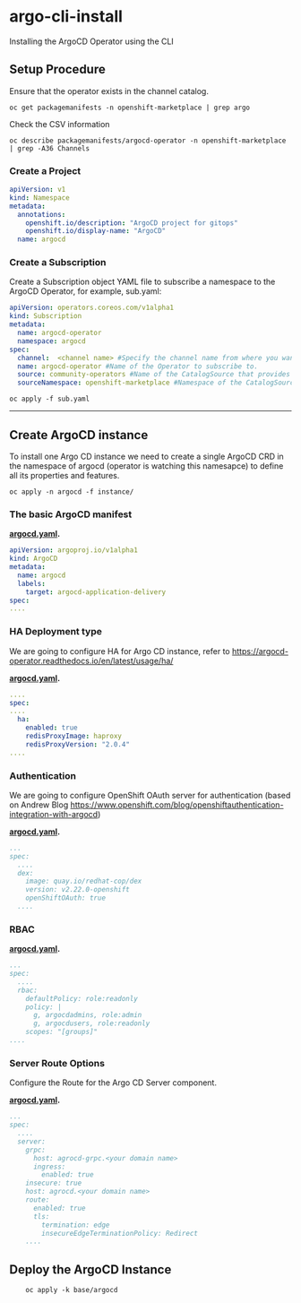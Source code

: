 # argo-cli-install
Installing the ArgoCD Operator using the CLI


## Setup Procedure

Ensure that the operator exists in the channel catalog.
```shell script
oc get packagemanifests -n openshift-marketplace | grep argo
```
Check the CSV information
```shell script
oc describe packagemanifests/argocd-operator -n openshift-marketplace | grep -A36 Channels
```

### Create a Project
```yaml
apiVersion: v1
kind: Namespace
metadata:
  annotations:
    openshift.io/description: "ArgoCD project for gitops"
    openshift.io/display-name: "ArgoCD"
  name: argocd
```

### Create a Subscription
Create a Subscription object YAML file to subscribe a namespace to the ArgoCD Operator, for example, sub.yaml:

```yaml
apiVersion: operators.coreos.com/v1alpha1
kind: Subscription
metadata:
  name: argocd-operator
  namespace: argocd
spec:
  channel:  <channel name> #Specify the channel name from where you want to subscribe the Operator
  name: argocd-operator #Name of the Operator to subscribe to.
  source: community-operators #Name of the CatalogSource that provides the Operator.
  sourceNamespace: openshift-marketplace #Namespace of the CatalogSource. Use openshift-marketplace for the default OperatorHub CatalogSources.
```

```shell script
oc apply -f sub.yaml
```

---

## Create ArgoCD instance

To install one Argo CD instance we need to create a single ArgoCD CRD in the namespace of argocd (operator is watching this namesapce) to define all its properties and features.

```shell script
oc apply -n argocd -f instance/
```

### The basic ArgoCD manifest

**[argocd.yaml](argocd.yaml).**

```yaml
apiVersion: argoproj.io/v1alpha1
kind: ArgoCD
metadata:
  name: argocd
  labels:
    target: argocd-application-delivery
spec:
....
```

### HA Deployment type

We are going to configure HA for Argo CD instance, refer to <https://argocd-operator.readthedocs.io/en/latest/usage/ha/>

**[argocd.yaml](argocd.yaml).**

```yaml
....
spec:
....
  ha:
    enabled: true
    redisProxyImage: haproxy
    redisProxyVersion: "2.0.4"
....
```

### Authentication

We are going to configure OpenShift OAuth server for authentication (based on Andrew Blog <https://www.openshift.com/blog/openshiftauthentication-integration-with-argocd>)

**[argocd.yaml](argocd.yaml).**

```yaml
...
spec:
  ....
  dex:
    image: quay.io/redhat-cop/dex
    version: v2.22.0-openshift
    openShiftOAuth: true
  ....
```

### RBAC

**[argocd.yaml](argocd.yaml).**

```yaml
...
spec:
  ....
  rbac:
    defaultPolicy: role:readonly
    policy: |
      g, argocdadmins, role:admin
      g, argocdusers, role:readonly
    scopes: "[groups]"
....
```

### Server Route Options

Configure the Route for the Argo CD Server component.

**[argocd.yaml](argocd.yaml).**

```yaml
...
spec:
  ....
  server:
    grpc:
      host: agrocd-grpc.<your domain name>
      ingress:
        enabled: true
    insecure: true
    host: agrocd.<your domain name>
    route:
      enabled: true
      tls:
        termination: edge
        insecureEdgeTerminationPolicy: Redirect
    ....
```

## Deploy the ArgoCD Instance

```shell script
    oc apply -k base/argocd
```